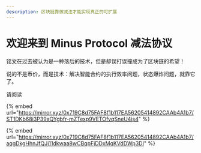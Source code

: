 ```yaml
---
description: 区块链靠做减法才能实现真正的可扩展
---
```


# 欢迎来到 Minus Protocol 减法协议

铭文在过去被认为是一种落后的技术，但是却误打误撞成为了区块链的希望！

说的不是币价，而是技术：解决智能合约的执行效率问题，状态爆炸问题，就靠它了。



请阅读

{% embed url="https://mirror.xyz/0x719C8d75FAF8f1b117EA56205414892CAAb4A1b7/ST1DKb68i3P39aQYgbfr-mZTexp9VETOfvqSneU4js4" %}

{% embed url="https://mirror.xyz/0x719C8d75FAF8f1b117EA56205414892CAAb4A1b7/aqgDkgHhnJfQJj11dkwaa8wCBqpFjDDxMqKVdDWp3DI" %}
